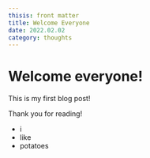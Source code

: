 ```yaml
---
thisis: front matter
title: Welcome Everyone
date: 2022.02.02
category: thoughts
---
```


# Welcome everyone!

This is my first blog post!

Thank you for reading!

- i
- like
- potatoes
